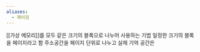 ```yaml
---
aliases:
  - 페이징
---
```

[[가상 메모리]]를 모두 같은 크기의 블록으로 나누어 사용하는 기법
일정한 크기의 블록을 페이지라고 함
주소공간을 페이지 단위로 나누고 실제 기억 공간은 